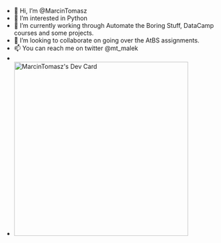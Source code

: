 - 👋 Hi, I’m @MarcinTomasz
- 👀 I’m interested in Python
- 🌱 I’m currently working through Automate the Boring Stuff, DataCamp courses and some projects.
- 💞️ I’m looking to collaborate on going over the AtBS assignments.
- 📫 You can reach me on twitter @mt_malek
- 
- <a href="https://app.daily.dev/mtm"><img src="https://api.daily.dev/devcards/7a6a6e00391e4b389c41fe8ebe089412.png?r=v4w" width="400" alt="MarcinTomasz's Dev Card"/></a>

<!---
MarcinTomasz/MarcinTomasz is a ✨ special ✨ repository because its `README.md` (this file) appears on your GitHub profile.
You can click the Preview link to take a look at your changes.
--->
